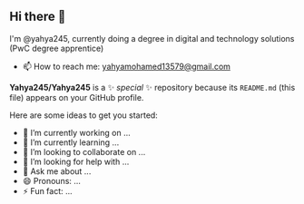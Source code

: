 ## Hi there 👋
I'm @yahya245, currently doing a degree in digital and technology solutions (PwC degree apprentice)
- 📫 How to reach me: yahyamohamed13579@gmail.com

**Yahya245/Yahya245** is a ✨ _special_ ✨ repository because its `README.md` (this file) appears on your GitHub profile.

Here are some ideas to get you started:

- 🔭 I’m currently working on ...
- 🌱 I’m currently learning ...
- 👯 I’m looking to collaborate on ...
- 🤔 I’m looking for help with ...
- 💬 Ask me about ...
- 😄 Pronouns: ...
- ⚡ Fun fact: ...

